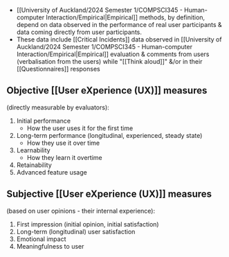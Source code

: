 - [[University of Auckland/2024 Semester 1/COMPSCI345 - Human-computer Interaction/Empirical|Empirical]] methods, by definition, depend on data observed in the performance of real user participants & data coming directly from user participants. 
- These data include [[Critical Incidents]] data observed in [[University of Auckland/2024 Semester 1/COMPSCI345 - Human-computer Interaction/Empirical|Empirical]] evaluation & comments from users (verbalisation from the users) while "[[Think aloud]]" &/or in their [[Questionnaires]] responses
## Objective [[User eXperience (UX)]] measures 
(directly measurable by evaluators):
1. Initial performance
	- How the user uses it for the first time
2. Long-term performance (longitudinal, experienced, steady state) 
	- How they use it over time
3. Learnability
	- How they learn it overtime
4. Retainability
5. Advanced feature usage
## Subjective [[User eXperience (UX)]] measures 
(based on user opinions - their internal experience):
1. First impression (initial opinion, initial satisfaction)
2. Long-term (longitudinal) user satisfaction
3. Emotional impact
4. Meaningfulness to user
